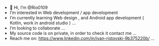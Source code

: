 - 👋 Hi, I’m @Rio0109
-  I’m interested in Web development / app development
-  I’m currently learning Web design , and Android app development ( Kotlin, work in android studio )  ...
-  I’m looking to collaborate  ...
-  My source code is on private, in order to check it contact me ...
- Reach me on: https://www.linkedin.com/in/ivan-ristovski-9b375220b/ ...


<!---
Rio0109/Rio0109 is a ✨ special ✨ repository because its `README.md` (this file) appears on your GitHub profile.
You can click the Preview link to take a look at your changes.
--->
